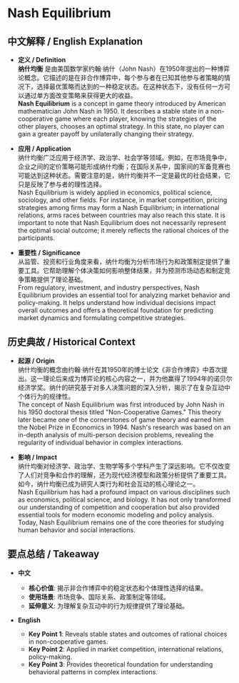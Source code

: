 # Nash Equilibrium

## 中文解释 / English Explanation

* **定义 / Definition**  
  **纳什均衡** 是由美国数学家约翰·纳什（John Nash）在1950年提出的一种博弈论概念。它描述的是在非合作博弈中，每个参与者在已知其他参与者策略的情况下，选择最优策略而达到的一种稳定状态。在这种状态下，没有任何一方可以通过单方面改变策略来获得更大的收益。  
  **Nash Equilibrium** is a concept in game theory introduced by American mathematician John Nash in 1950. It describes a stable state in a non-cooperative game where each player, knowing the strategies of the other players, chooses an optimal strategy. In this state, no player can gain a greater payoff by unilaterally changing their strategy.

* **应用 / Application**  
  纳什均衡广泛应用于经济学、政治学、社会学等领域。例如，在市场竞争中，企业之间的定价策略可能形成纳什均衡；在国际关系中，国家间的军备竞赛也可能达到这种状态。需要注意的是，纳什均衡并不一定是最优的社会结果，它只是反映了参与者的理性选择。  
  Nash Equilibrium is widely applied in economics, political science, sociology, and other fields. For instance, in market competition, pricing strategies among firms may form a Nash Equilibrium; in international relations, arms races between countries may also reach this state. It is important to note that Nash Equilibrium does not necessarily represent the optimal social outcome; it merely reflects the rational choices of the participants.

* **重要性 / Significance**  
  从监管、投资和行业角度来看，纳什均衡为分析市场行为和政策制定提供了重要工具。它帮助理解个体决策如何影响整体结果，并为预测市场动态和制定竞争策略提供了理论基础。  
  From regulatory, investment, and industry perspectives, Nash Equilibrium provides an essential tool for analyzing market behavior and policy-making. It helps understand how individual decisions impact overall outcomes and offers a theoretical foundation for predicting market dynamics and formulating competitive strategies.

## 历史典故 / Historical Context

* **起源 / Origin**  
  纳什均衡的概念由约翰·纳什在其1950年的博士论文《非合作博弈》中首次提出。这一理论后来成为博弈论的核心内容之一，并为他赢得了1994年的诺贝尔经济学奖。纳什的研究基于对多人决策问题的深入分析，揭示了在复杂互动中个体行为的规律性。  
  The concept of Nash Equilibrium was first introduced by John Nash in his 1950 doctoral thesis titled "Non-Cooperative Games." This theory later became one of the cornerstones of game theory and earned him the Nobel Prize in Economics in 1994. Nash's research was based on an in-depth analysis of multi-person decision problems, revealing the regularity of individual behavior in complex interactions.

* **影响 / Impact**  
  纳什均衡对经济学、政治学、生物学等多个学科产生了深远影响。它不仅改变了人们对竞争和合作的理解，还为现代经济模型和政策分析提供了重要工具。如今，纳什均衡已成为研究人类行为和社会互动的核心理论之一。  
  Nash Equilibrium has had a profound impact on various disciplines such as economics, political science, and biology. It has not only transformed our understanding of competition and cooperation but also provided essential tools for modern economic modeling and policy analysis. Today, Nash Equilibrium remains one of the core theories for studying human behavior and social interactions.

## 要点总结 / Takeaway

* **中文**  
  - **核心价值**: 揭示非合作博弈中的稳定状态和个体理性选择的结果。
  - **使用场景**: 市场竞争、国际关系、政策制定等领域。
  - **延伸意义**: 为理解复杂互动中的行为规律提供了理论基础。

* **English**  
  - **Key Point 1**: Reveals stable states and outcomes of rational choices in non-cooperative games.
  - **Key Point 2**: Applied in market competition, international relations, policy-making.
  - **Key Point 3**: Provides theoretical foundation for understanding behavioral patterns in complex interactions.